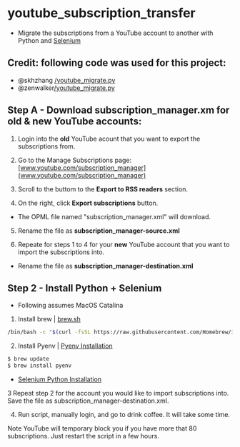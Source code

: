 # youtube_subscription_transfer
* Migrate the subscriptions from a YouTube account to another with Python and [Selenium](https://www.selenium.dev/selenium-ide/)


## Credit: following code was used for this project:
* @skhzhang [/youtube_migrate.py](https://gist.github.com/skhzhang/e12195917db5f6bf8c3e6b02cd6a4af2)
* @zenwalker[/youtube_migrate.py](https://gist.github.com/zenwalker/0037fff3be1fbdb889bb)


## Step A - Download subscription_manager.xm for old & new YouTube accounts:
1. Login into the **old** YouTube acount that you want to export the subscriptions from.

2. Go to the Manage Subscriptions page: [www.youtube.com/subscription_manager](www.youtube.com/subscription_manager)

3. Scroll to the buttom to the **Export to RSS readers** section.

4. On the right, click **Export subscriptions** button.
  * The OPML file named "subscription_manager.xml" will download.

5. Rename the file as **subscription_manager-source.xml**

6. Repeate for steps 1 to 4 for your **new** YouTube account that you want to import the subscriptions into.
  * Rename the file as **subscription_manager-destination.xml**

## Step 2 - Install Python + Selenium
* Following assumes MacOS Catalina
1. Install brew | [brew.sh](https://brew.sh/)
```bash
/bin/bash -c "$(curl -fsSL https://raw.githubusercontent.com/Homebrew/install/master/install.sh)"
```
2. Install Pyenv | [Pyenv Installation](https://github.com/pyenv/pyenv#installation)
```bash
$ brew update
$ brew install pyenv
```
* [Selenium Python Installation](https://selenium-python.readthedocs.io/installation.html)



 3  Repeat step 2 for the account you would like to import subscriptions into.
    Save the file as subscription_manager-destination.xml.

 4. Run script, manually login, and go to drink coffee.
    It will take some time.

Note YouTube will temporary block you if you have more that 80 subscriptions.
Just restart the script in a few hours.
